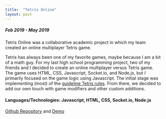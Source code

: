 ```yaml
---
title:  "Tetris Online"
layout: post
---
```


##### Feb 2019 - May 2019

Tetris Online was a collaborative academic project in which my team created an online multiplayer Tetris game.

Tetris has always been one of my favorite games, maybe because I am a bit of a math guy. For my last high school programming project, two of my friends and I decided to create an online multiplayer versus Tetris game. The game uses HTML, CSS, Javascript, Socket.io, and Node.js, but I primarily focused on the game logic using Javascript. The initial stage was implementing (most) of the [guideline Tetris rules](https://harddrop.com/wiki/Tetris_Guideline). From there, we decided to add our own touch with game modifiers and other custom additions. 


#### Languages/Technologies: Javascript, HTML, CSS, Socket.io, Node.js

[Github Repository](https://github.com/StuffByLiang/tetris-online) and [Demo](https://tetris.stuffbyliang.com/)
